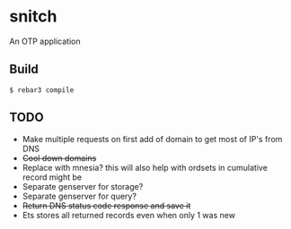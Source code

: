 snitch
=====

An OTP application

Build
-----

    $ rebar3 compile

TODO
----
* Make multiple requests on first add of domain to get most of IP's from DNS
* ~~Cool down domains~~
* Replace with mnesia? this will also help with ordsets in cumulative record might be
* Separate genserver for storage?
* Separate genserver for query?
* ~~Return DNS status code response and save it~~
* Ets stores all returned records even when only 1 was new
